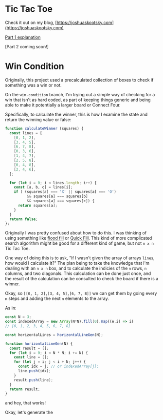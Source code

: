 # Tic Tac Toe

Check it out on my blog, [https://joshuaskootsky.com](https://joshuaskootsky.com)

[Part 1 explanation](https://www.joshuaskootsky.com/posts/tic-tac-toe/)

[Part 2 coming soon!]

# Win Condition

Originally, this project used a precalculated collection of boxes to check if something was a win or not.

On the `win-condition` branch, I'm trying out a simple way of checking for a win that isn't as hard coded, as part of keeping things generic and being able to make it potentially a larger board or Connect Four.

Specifically, to calculate the winner, this is how I examine the state and return the winning value or false:

```javascript
function calculateWinner (squares) {
  const lines = [
    [0, 1, 2],
    [3, 4, 5],
    [6, 7, 8],
    [0, 3, 6],
    [1, 4, 7],
    [2, 5, 8],
    [0, 4, 8],
    [2, 4, 6],
  ];

  for (let i = 0; i < lines.length; i++) {
    const [a, b, c] = lines[i];
    if ( (squares[a] === 'X' || squares[a] === 'O') 
          && squares[a] === squares[b] 
          && squares[a] === squares[c]) {
      return squares[a];
    }
  }
  return false;
};
```
Originally I was pretty confused about how to do this. I was thinking of using something like [flood fill](https://en.wikipedia.org/wiki/Flood_fill) or [Quick Fill](https://www.codeproject.com/Articles/6017/QuickFill-An-Efficient-Flood-Fill-Algorithm). This kind of more complicated search algorithm might be good for a different kind of game, but not `n x n` Tic Tac Toe.


One way of doing this is to ask, "If I wasn't given the array of arrays `lines`, how would I calculate it?" The plan being to take the knowledge that I'm dealing with an `n x n` box, and to calculate the indicies of the `n` rows, `n` columns, and two diagonals. This calculation can be done just once, and the result of the calculation can be consulted to check the board if there is a winner.


Okay, so `[[0, 1, 2],[3, 4, 5],[6, 7, 8]]` we can get them by going every `n` steps and adding the next `n` elements to the array.

As in:

```javascript
const N = 3;
const indexedArray = new Array(N*N).fill(0).map((e,i) => i)
// [0, 1, 2, 3, 4, 5, 6, 7, 8]

const horizontalLines = horizontalLineGen(N);
```
```javascript
function horizontalLineGen(N) {
  const result = [];
  for (let i = 0; i < N * N; i += N) {
    const line = [];
    for (let j = i; j < i + N; j++) {
      const idx = j; // or indexedArray[j];
      line.push(idx);
    }
    result.push(line);
  }
  return result;
}
```

and hey, that works!

Okay, let's generate the 